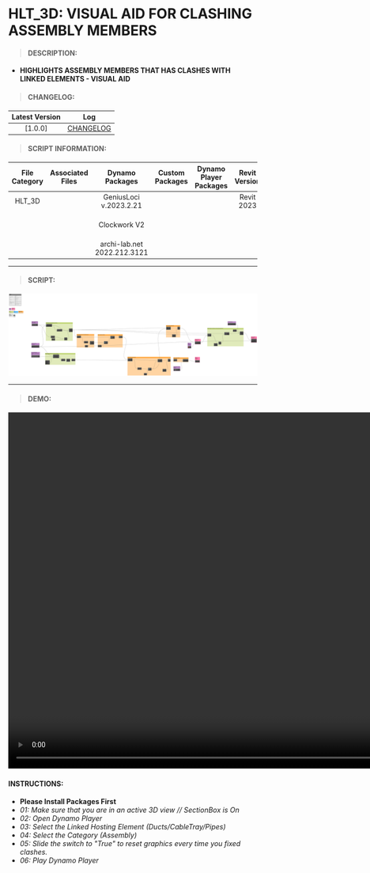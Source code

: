 # HLT_3D: VISUAL AID FOR CLASHING ASSEMBLY MEMBERS

> #### DESCRIPTION: 
- **HIGHLIGHTS ASSEMBLY MEMBERS THAT HAS CLASHES WITH LINKED ELEMENTS - VISUAL AID**

> #### CHANGELOG:

| Latest Version | Log |
| :-------: | :----: | 
|[1.0.0] | [CHANGELOG](/_scripts/_project/266_HLT/3D/changelog/HLT_3D_GeometryClashesInViewByMembers.md) |

> #### SCRIPT INFORMATION: 

| File Category | Associated Files | Dynamo Packages | Custom Packages | Dynamo Player Packages | Revit Version | Author | Reviewed By | File Name & Location | 
| :-------: | :----: | :---: | :---: | :---: | :---: | :---: | :---: | :--: |
| HLT_3D  |  | GeniusLoci v.2023.2.21| | | Revit 2023 | Melvin Tuliao | | HLT_3D_GeometryClashesInViewByMembers V1.0.0 |
|           |  | Clockwork V2 | | | | | | (https://bimcapcom.sharepoint.com/:u:/s/BCP-Main/EWenHQNbJiJDuzWLNVTZaGsB9VqqDskJDhhS0jhMaIwAAA?e=qYOxZc) |                 
|           |  | archi-lab.net 2022.212.3121 |                 

----------------------------------------------------------------

> #### SCRIPT:
<img src="/_scripts/_project/266_HLT/3D/images/HLT_3D_GeometryClashesInViewByMembers.png">



------------------------------------------------------------------
> #### **DEMO**: 

<video width="1280" height="720" controls>
 <source src="/_scripts/_project/266_HLT/3D/demo/HLT_3D_GeometryClashesInViewByAssemblyMembers.mp4" type="video/mp4">
</video>

#### INSTRUCTIONS: 
- **Please Install Packages First**
- *01: Make sure that you are in an active 3D view // SectionBox is On*
- *02: Open Dynamo Player*
- *03: Select the Linked Hosting Element (Ducts/CableTray/Pipes)*
- *04: Select the Category (Assembly)*
- *05: Slide the switch to "True" to reset graphics every time you fixed clashes.*
- *06: Play Dynamo Player*